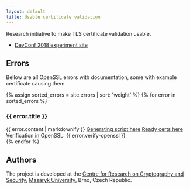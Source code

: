 ```yaml
---
layout: default
title: Usable certificate validation
---
```


Research initiative to make TLS certificate validation usable.

* [DevConf 2018 experiment site](/devconf-2018-experiment)

## Errors

Bellow are all OpenSSL errors with documentation, some with example certificate causing them.

{% assign sorted_errors = site.errors | sort: 'weight' %}
{% for error in sorted_errors %}
<div class="card-header collapsed" data-toggle="collapse" href="#{{ error.slug }}" role="button" aria-expanded="false" aria-controls="collapseExample">
    <h3><i class="fa fa-fw fa-chevron-down"></i> <i class="fa fa-fw fa-chevron-right"></i> {{ error.title }}</h3>
</div>
<div class="collapse" id="{{ error.slug }}">
    <div class="card card-body">
        {{ error.content | markdownify }}   
        <a class="btn btn-secondary" target="_blank" href="{{ site.repo-url }}/tree/master/errors/{{ error.title }}">Generating script here</a>
        <a class="btn btn-secondary" target="_blank" href="{{ site.url }}/assets/certs/{{ error.title }}.zip">Ready certs here</a>
        <br>
        Verification in OpenSSL: {{ error.verify-openssl }}
  </div>
</div>
{% endfor %}

## Authors

The project is developed at the [Centre for Research on Cryptography and Security](https://www.fi.muni.cz/research/crocs/), [Masaryk University](http://www.muni.cz/), Brno, Czech Republic.